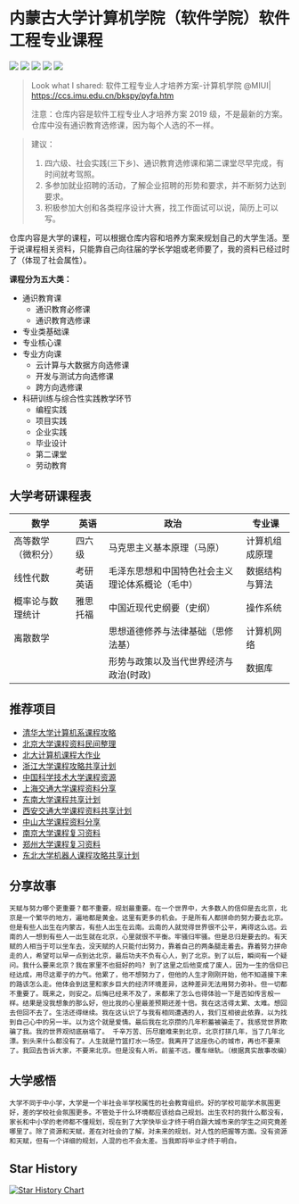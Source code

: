 # 内蒙古大学计算机学院（软件学院）软件工程专业课程

[![](https://img.shields.io/github/watchers/King0420/IMU_Course.svg?style=flat)](https://github.com/King0420/IMU_Course/watchers)
[![](https://img.shields.io/github/stars/King0420/IMU_Course.svg?style=flat)](https://github.com/King0420/IMU_Course/stargazers)
[![](https://img.shields.io/github/forks/King0420/IMU_Course.svg?style=flat)](https://github.com/King0420/IMU_Course/network/members)
[![](https://img.shields.io/github/issues-pr-closed-raw/King0420/IMU_Course.svg?style=flat)](https://github.com/King0420/IMU_Course/issues)
![](https://img.shields.io/github/repo-size/King0420/IMU_Course.svg?style=flat)

> Look what I shared: 软件工程专业人才培养方案-计算机学院 @MIUI| https://ccs.imu.edu.cn/bkspy/pyfa.htm
>
> 注意：仓库内容是软件工程专业人才培养方案 2019 级，不是最新的方案。仓库中没有通识教育选修课，因为每个人选的不一样。

> 建议：
>
> 1. 四六级、社会实践(三下乡)、通识教育选修课和第二课堂尽早完成，有时间就考驾照。
> 2. 多参加就业招聘的活动，了解企业招聘的形势和要求，并不断努力达到要求。
> 3. 积极参加大创和各类程序设计大赛，找工作面试可以说，简历上可以写。

仓库内容是大学的课程，可以根据仓库内容和培养方案来规划自己的大学生活。至于说课程相关资料，只能靠自己向往届的学长学姐或老师要了，我的资料已经过时了（体现了社会属性）。

**课程分为五大类：**

- 通识教育课
  - 通识教育必修课
  - 通识教育选修课
- 专业类基础课
- 专业核心课
- 专业方向课
  - 云计算与大数据方向选修课
  - 开发与测试方向选修课
  - 跨方向选修课
- 科研训练与综合性实践教学环节
  - 编程实践
  - 项目实践
  - 企业实践
  - 毕业设计
  - 第二课堂
  - 劳动教育

## 大学考研课程表

| 数学               | 英语     | 政治                                             | 专业课         |
| ------------------ | -------- | ------------------------------------------------ | -------------- |
| 高等数学（微积分） | 四六级   | 马克思主义基本原理（马原）                       | 计算机组成原理 |
| 线性代数           | 考研英语 | 毛泽东思想和中国特色社会主义理论体系概论（毛中） | 数据结构与算法 |
| 概率论与数理统计   | 雅思托福 | 中国近现代史纲要（史纲）                         | 操作系统       |
| 离散数学           |          | 思想道德修养与法律基础（思修法基）               | 计算机网络     |
|                    |          | 形势与政策以及当代世界经济与政治(时政)           | 数据库         |

## 推荐项目

- [清华大学计算机系课程攻略 ](https://github.com/PKUanonym/REKCARC-TSC-UHT)
- [北京大学课程资料民间整理](https://github.com/lib-pku/libpku)
- [北大计算机课程大作业](https://github.com/tongtzeho/PKUCourse)
- [浙江大学课程攻略共享计划](https://github.com/QSCTech/zju-icicles)
- [中国科学技术大学课程资源](https://github.com/USTC-Resource/USTC-Course)
- [上海交通大学课程资料分享](https://github.com/kxxwz/SJTU-Courses)
- [东南大学课程共享计划](https://github.com/zjdx1998/seucourseshare)
- [西安交通大学课程资料共享计划](https://github.com/cantjie/XJTU-Share)
- [中山大学课程资料分享](https://github.com/sysuexam/SYSU-Exam)
- [南京大学课程复习资料](https://github.com/idealclover/NJU-Review-Materials)
- [郑州大学课程复习资料](https://github.com/CooperNiu/ZZU-Courses-Resource)
- [东北大学机器人课程攻略共享计划](https://github.com/mywisdomfly/NEU-RSE-Courses)

## 分享故事

```text
天赋与努力哪个更重要？都不重要，规划最重要。在一个世界中，大多数人的信仰是去北京，北京是一个繁华的地方，遍地都是黄金。这里有更多的机会。于是所有人都拼命的努力要去北京。但是有些人出生在内蒙古，有些人出生在云南。云南的人就觉得世界很不公平，离得这么远。云南的人一想到有些人一出生就在北京，心里就很不平衡。牢骚归牢骚。但是总归是要去的。有天赋的人相当于可以坐车去，没天赋的人只能付出努力，靠着自己的两条腿走着去。靠着努力拼命走的人，希望可以早一点到达北京，最后功夫不负有心人，到了北京。到了以后，瞬间有一个疑问。我什么要来北京？我在家里不也挺好的吗? 到了这里之后他变成了废人，因为一生的信仰已经达成，用尽这辈子的力气。他累了，他不想努力了，但他的人生才刚刚开始，他不知道接下来的路该怎么走。他体会到这里和家乡巨大的经济环境差异，这种差异无法用努力弥补。但一切都不重要了。既来之，则安之。后悔已经来不及了，来都来了怎么也得体验一下是否如传言般一样。结果是没我想象的那么好，但比我的心里最差预期还差十倍。我在这活得太累、太难。想回去但回不去了。生活还得继续。我在这认识了与我有相同遭遇的人，我们互相彼此依靠，以为找到自己心中的另一半。以为这个就是爱情。最后我在北京攒的几年积蓄被骗走了。我感觉世界欺骗了我。我的世界观彻底崩塌了。 千辛万苦、历尽磨难来到北京，北京打拼几年，当了几年北漂。到头来什么都没有了。人生就是竹篮打水一场空。我离开了这座伤心的城市，再也不要来了。我回去告诉大家，不要来北京。但是没有人听。前鉴不远，覆车继轨。（根据真实故事改编）
```

## 大学感悟

```text
大学不同于中小学，大学是一个半社会半学校属性的社会教育组织。好的学校可能学术氛围更好，差的学校社会氛围更多。不管处于什么环境都应该给自己规划。出生农村的我什么都没有，家长和中小学的老师都不懂规划，现在到了大学快毕业才终于明白跟大城市来的学生之间究竟差哪里了。除了资源和天赋，差在对社会的了解，对未来的规划，对人性的把握等方面。没有资源和天赋，但有一个详细的规划，人混的也不会太差。当我即将毕业才终于明白。
```
## Star History

[![Star History Chart](https://api.star-history.com/svg?repos=King0420/IMU_Course&type=Timeline)](https://star-history.com/#King0420/IMU_Course&Timeline)


